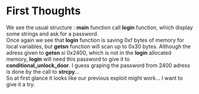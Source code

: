 # First Thoughts

We see the usual structure : **main** function call **login** function, which display some strings and ask for a password.  
Once again we see that **login** function is saving 0xf bytes of memory for local variables, but **getsn** function will scan up to 0x30 bytes. Although the adress given to **getsn** si 0x2400, which is not in the **login** allocated memory, **login** will need this password to give it to **conditional_unlock_door**. I guess graping the password from 2400 adress is done by the call to **strcpy**...  
So at first glance it looks like our previous exploit might work... I want to give it a try.
